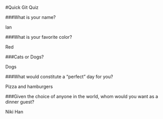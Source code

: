 #Quick Git Quiz

###What is your name?

Ian

###What is your favorite color?

Red

###Cats or Dogs?

Dogs

###What would constitute a “perfect” day for you?

Pizza and hamburgers

###Given the choice of anyone in the world, whom would you want as a dinner guest?

Niki Han
